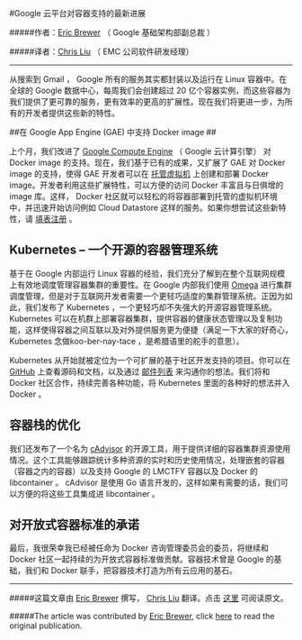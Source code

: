 #Google 云平台对容器支持的最新进展

#####作者：[Eric Brewer](https://twitter.com/eric_brewer) （ Google 基础架构部副总裁 ）

#####译者：[Chris Liu](mailto:chris.z.liu@emc.com) （ EMC 公司软件研发经理）

***

从搜索到 Gmail ， Google 所有的服务其实都封装以及运行在 Linux 容器中。在全球的 Google 数据中心，每周我们会创建超过 20 亿个容器实例，而这些容器为我们提供了更可靠的服务，更有效率的更高的扩展性。现在我们将更进一步，为所有的开发者提供这些新的特性。

##在 Google App Engine (GAE) 中支持 Docker image ##

上个月，我们改进了 [Google Compute Engine](https://developers.google.com/compute/docs/containers) （ Google 云计算引擎） 对 Docker image 的支持。现在，我们基于已有的成果，又扩展了 GAE 对 Docker image 的支持，使得 GAE 开发者可以在 [托管虚拟机](https://developers.google.com/cloud/managed-vms) 上创建和部署 Docker image。开发者利用这些扩展特性，可以方便的访问 Docker 丰富且与日俱增的 image 库。这样，  Docker 社区就可以轻松的将容器部署到托管的虚拟机环境中，并迅速开始访问例如 Cloud Datastore 这样的服务。如果你想尝试这些新特性，请 [填表注册](https://docs.google.com/a/google.com/forms/d/1_RfwC8LZU4CKe4vKq32x5xpEJI5QZ-j0ShGmZVv9cm4/viewform "") 。

## Kubernetes  –  一个开源的容器管理系统 
基于在 Google 内部运行 Linux 容器的经验，我们充分了解到在整个互联网规模上有效地调度管理容器集群的重要性。在 Google 内部我们使用 [Omega](http://static.googleusercontent.com/media/research.google.com/en/us/pubs/archive/41684.pdf "") 进行集群调度管理，但是对于互联网开发者需要一个更轻巧适度的集群管理系统。正因为如此，我们发布了 Kubernetes ，一个更轻巧却不失强大的开源容器管理系统。 Kubernetes 可以在机群上部署容器集群，提供容器的健康状态管理以及复制功能，这样使得容器之间互联以及对外提供服务更为便捷（满足一下大家的好奇心， Kubernetes 念做koo-ber-nay-tace ，是希腊语里的舵手的意思）。

Kubernetes 从开始就被定位为一个可扩展的基于社区开发支持的项目。你可以在 [GitHub](https://github.com/GoogleCloudPlatform/kubernetes "") 上查看源码和文档，以及通过 [邮件列表](https://groups.google.com/forum/#!forum/google-containers "") 来沟通你的想法。我们将和 Docker 社区合作，持续完善各种功能，将 Kubernetes 里面的各种好的想法并入 Docker 。

## 容器栈的优化 
我们还发布了一个名为 [cAdvisor](http://github.com/google/cadvisor "") 的开源工具，用于提供详细的容器集群资源使用情况。这个工具能够跟踪统计多种资源的实时和历史使用情况，处理嵌套的容器（容器之内的容器）以及支持 Google 的 LMCTFY 容器以及 Docker 的 libcontainer 。 cAdvisor 是使用 Go 语言开发的，这样如果有需要的话，我们可以方便的将这些工具集成进 libcontainer 。

## 对开放式容器标准的承诺
最后，我很荣幸我已经被任命为 Docker 咨询管理委员会的委员，将继续和 Docker 社区一起持续的为开放式容器标准做贡献。容器技术曾是 Google 的基础，我们和 Docker 联手，把容器技术打造为所有云应用的基石。

***

#####这篇文章由 [Eric Brewer](https://twitter.com/eric_brewer) 撰写， [Chris Liu](mailto:chris.z.liu@emc.com) 翻译。点击 [这里](http://googlecloudplatform.blogspot.fr/2014/06/an-update-on-container-support-on-google-cloud-platform.html) 可阅读原文。

#####The article was contributed by [Eric Brewer](https://twitter.com/eric_brewer), click [here](http://googlecloudplatform.blogspot.fr/2014/06/an-update-on-container-support-on-google-cloud-platform.html) to read the original publication.

